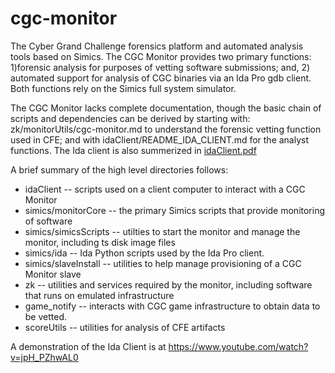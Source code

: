 # cgc-monitor
The Cyber Grand Challenge forensics platform and automated analysis tools based on Simics.
The CGC Monitor provides two primary functions: 1)forensic analysis for purposes of vetting software submissions; 
and, 2) automated support for analysis of CGC binaries via an Ida Pro gdb client.  Both functions rely on the Simics full system 
simulator.

The CGC Monitor lacks complete documentation, though the basic chain of scripts and dependencies can be derived by starting with:
zk/monitorUtils/cgc-monitor.md to  understand the forensic vetting function used in CFE; and with
idaClient/README_IDA_CLIENT.md for the analyst functions. The Ida client is also summerized in [idaClient.pdf](idaClient.pdf)

A brief summary of the high level directories follows:

* idaClient -- scripts used on a client computer to interact with a CGC Monitor
* simics/monitorCore -- the primary Simics scripts that provide monitoring of software
* simics/simicsScripts -- utilties to start the monitor and manage the monitor, including ts disk image files
* simics/ida -- Ida Python scripts used by the Ida Pro client.
* simics/slaveInstall -- utilities to help manage provisioning of a CGC Monitor slave
* zk -- utilities and services required by the monitor, including software that runs on emulated infrastructure
* game_notify -- interacts with CGC game infrastructure to obtain data to be vetted.
* scoreUtils -- utilities for analysis of CFE artifacts

A demonstration of the Ida Client is at https://www.youtube.com/watch?v=jpH_PZhwAL0
